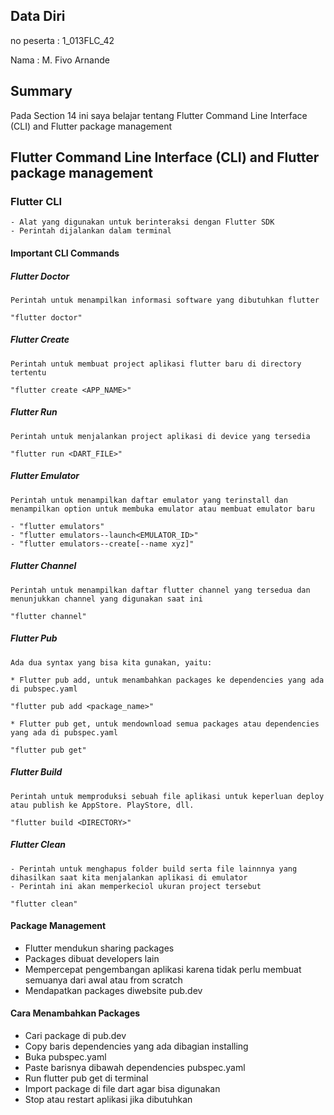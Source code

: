 ## Data Diri

no peserta : 1_013FLC_42

Nama : M. Fivo Arnande

## Summary
Pada Section 14 ini saya belajar tentang Flutter Command Line Interface (CLI) and Flutter package management

## Flutter Command Line Interface (CLI) and Flutter package management

### Flutter CLI
    - Alat yang digunakan untuk berinteraksi dengan Flutter SDK
    - Perintah dijalankan dalam terminal
#### Important CLI Commands
##### Flutter Doctor
    Perintah untuk menampilkan informasi software yang dibutuhkan flutter

    "flutter doctor"
##### Flutter Create
    Perintah untuk membuat project aplikasi flutter baru di directory tertentu

    "flutter create <APP_NAME>"
##### Flutter Run
    Perintah untuk menjalankan project aplikasi di device yang tersedia

    "flutter run <DART_FILE>"
##### Flutter Emulator
    Perintah untuk menampilkan daftar emulator yang terinstall dan menampilkan option untuk membuka emulator atau membuat emulator baru

    - "flutter emulators"
    - "flutter emulators--launch<EMULATOR_ID>"
    - "flutter emulators--create[--name xyz]"
##### Flutter Channel
    Perintah untuk menampilkan daftar flutter channel yang tersedua dan menunjukkan channel yang digunakan saat ini

    "flutter channel"
##### Flutter Pub
    Ada dua syntax yang bisa kita gunakan, yaitu:

    * Flutter pub add, untuk menambahkan packages ke dependencies yang ada di pubspec.yaml

    "flutter pub add <package_name>"

    * Flutter pub get, untuk mendownload semua packages atau dependencies yang ada di pubspec.yaml

    "flutter pub get"
##### Flutter Build
    Perintah untuk memproduksi sebuah file aplikasi untuk keperluan deploy atau publish ke AppStore. PlayStore, dll.

    "flutter build <DIRECTORY>"
##### Flutter Clean
    - Perintah untuk menghapus folder build serta file lainnnya yang dihasilkan saat kita menjalankan aplikasi di emulator
    - Perintah ini akan memperkeciol ukuran project tersebut

    "flutter clean"
#### Package Management
- Flutter mendukun sharing packages
- Packages dibuat developers lain
- Mempercepat pengembangan aplikasi karena tidak perlu membuat semuanya dari awal atau from scratch
- Mendapatkan packages diwebsite pub.dev
#### Cara Menambahkan Packages
 - Cari package di pub.dev
 - Copy baris dependencies yang ada dibagian installing
 - Buka pubspec.yaml
 - Paste barisnya dibawah dependencies pubspec.yaml
 - Run flutter pub get di terminal
 - Import package di file dart agar bisa digunakan
 - Stop atau restart aplikasi jika dibutuhkan
